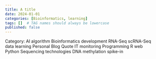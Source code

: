 ```yaml
---
title: A title
date: 2024-01-01
categories: [Bioinformatics, learning]
tags: []  # TAG names should always be lowercase
published: false
---
```


Category:
AI
  algorithm
Bioinformatics
  development
  RNA-Seq
  scRNA-Seq
  data
  learning
Personal
 Blog
 Quote
IT
 monitoring
Programming
 R 
 web
 Python
Sequencing technologies 
 DNA methylation
 spike-in
